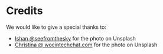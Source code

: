 # Credits

We would like to give a special thanks to:

* [Ishan @seefromthesky](https://unsplash.com/@seefromthesky) for the photo on Unsplash
* [Christina @ wocintechchat.com](https://unsplash.com/@wocintechchat) for the photo on Unsplash
